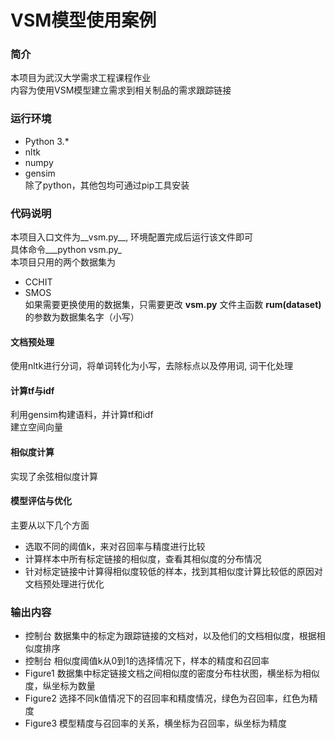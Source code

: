 ﻿# VSM模型使用案例  

### 简介  
本项目为武汉大学需求工程课程作业  
内容为使用VSM模型建立需求到相关制品的需求跟踪链接  

### 运行环境  
- Python 3.*  
- nltk  
- numpy  
- gensim  
除了python，其他包均可通过pip工具安装  

### 代码说明  
本项目入口文件为__vsm.py__, 环境配置完成后运行该文件即可  
具体命令___python vsm.py_  
本项目只用的两个数据集为  
- CCHIT  
- SMOS  
如果需要更换使用的数据集，只需要更改 __vsm.py__ 文件主函数 __rum(dataset)__ 的参数为数据集名字（小写）  
#### 文档预处理  
使用nltk进行分词，将单词转化为小写，去除标点以及停用词, 词干化处理 
#### 计算tf与idf  
利用gensim构建语料，并计算tf和idf  
建立空间向量
#### 相似度计算  
实现了余弦相似度计算
#### 模型评估与优化  
主要从以下几个方面  
- 选取不同的阈值k，来对召回率与精度进行比较
- 计算样本中所有标定链接的相似度，查看其相似度的分布情况
- 针对标定链接中计算得相似度较低的样本，找到其相似度计算比较低的原因对文档预处理进行优化

### 输出内容  
- 控制台 数据集中的标定为跟踪链接的文档对，以及他们的文档相似度，根据相似度排序
- 控制台 相似度阈值k从0到1的选择情况下，样本的精度和召回率
- Figure1 数据集中标定链接文档之间相似度的密度分布柱状图，横坐标为相似度，纵坐标为数量
- Figure2 选择不同k值情况下的召回率和精度情况，绿色为召回率，红色为精度
- Figure3 模型精度与召回率的关系，横坐标为召回率，纵坐标为精度 
